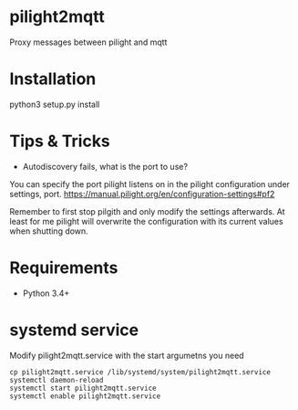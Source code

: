 # pilight2mqtt
Proxy messages between pilight and mqtt


# Installation
python3 setup.py install


# Tips & Tricks
- Autodiscovery fails, what is the port to use?

You can specify the port pilight listens on in the pilight configuration 
under settings, port. https://manual.pilight.org/en/configuration-settings#pf2

Remember to first stop pilgith and only modify the settings afterwards. At least
for me pilight will overwrite the configuration with its current values when shutting
down.



# Requirements
* Python 3.4+


# systemd service
Modify pilight2mqtt.service with the start argumetns you need

```
cp pilight2mqtt.service /lib/systemd/system/pilight2mqtt.service
systemctl daemon-reload
systemctl start pilight2mqtt.service
systemctl enable pilight2mqtt.service
```
